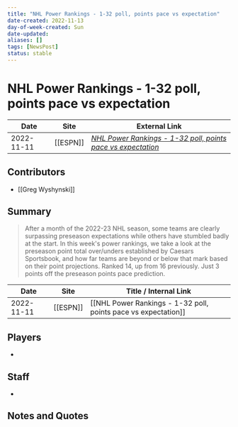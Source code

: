 ```yaml
---
title: "NHL Power Rankings - 1-32 poll, points pace vs expectation"
date-created: 2022-11-13
day-of-week-created: Sun
date-updated: 
aliases: []
tags: [NewsPost]
status: stable
---
```


# NHL Power Rankings - 1-32 poll, points pace vs expectation

| Date       | Site     | External Link                                                                                                                                                        |
| ---------- | -------- | -------------------------------------------------------------------------------------------------------------------------------------------------------------------- |
| 2022-11-11 | [[ESPN]] | [*NHL Power Rankings - 1-32 poll, points pace vs expectation*](https://www.espn.com/nhl/story/_/id/34994601/nhl-power-rankings-1-32-poll-points-pace-vs-expectation) |

## Contributors
- [[Greg Wyshynski]]

## Summary
> After a month of the 2022-23 NHL season, some teams are clearly surpassing preseason expectations while others have stumbled badly at the start.
> In this week's power rankings, we take a look at the preseason point total over/unders established by Caesars Sportsbook, and how far teams are beyond or below that mark based on their point projections.
> Ranked 14, up from 16 previously. Just 3 points off the preseason points pace prediction.

| Date       | Site     | Title / Internal Link                                          |
| ---------- | -------- | -------------------------------------------------------------- |
| 2022-11-11 | [[ESPN]] | [[NHL Power Rankings - 1-32 poll, points pace vs expectation]] |

## Players
- 

## Staff
- 

## Notes and Quotes
> 

